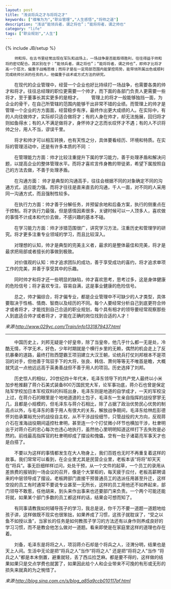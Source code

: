 ```yaml
---
layout: post
title: "浅谈将兵之才与将将之才"
keywords: ["维唯为为","职业管理","人生感悟","将帅之道"]
description: "浅谈“能领兵者，谓之将也”；“能将将者，谓之帅也"
category: "life"
tags: ["职业规划","人生"]
---
```


{% include JB/setup %}

```
    帅和将，在古书里经常出现在军队和战场上，一场战争是否能取得胜利，往往得益于帅和将的密切配合。其区别在于：“能领兵者，谓之将也”；“能将将者，谓之帅也”，即帅才比将才高一个层次，偏重于战略思维；而将才是在一定局部范围内能掌控局势，能带领所属出色或顺利完成统帅分派的任务的人，他偏重于战术或方式方法的研究。

```

　　在现代的企业管理中，经营一个企业也好比持续打一场战争，也需要各类的帅才和将才。往往总经理的职位更需要一个帅才，而下面的各部门负责人更需要一些将才，至于董事长其实更多的是相才。
　　管理上的将才一般能够独挡一面，为企业的骨干，在自己所管辖的范围内能够干出非常不错的业绩。而管理上的帅才是管理一个企业的方方面面，经营稳步有序，最终作出更大成绩的人。在实际中，有的人向往做帅才，实际却只适合做将才；有的人身在帅才，却无法施展，回归将才则如鱼得水；有的人不满足做将才，身怀帅才之志而长叹怀才不遇；有的人不识将帅之分，用人不当，谬误千里。

　　将才和帅才可以相互转换，也有天性之分，具体要看经历、环境和特质。在实际的管理活动中，还是有许多本质的不同 ：

　　在管理能力方面：帅才比较注重提升下属的学习能力，善于处理矛盾和解决问题，以提高企业的整体管理水平。而将才喜欢言传身教的带徒弟，希望下属按照自己的方法去做，不善于处理矛盾。

　　在沟通方面： 帅才是典型的沟通高手，往往会根据不同的对象确定不同的沟通方式，适应能力强。而将才往往是直来直去的沟通，千人一面，对不同的人采用同一沟通方式，而且强制性较多。

　　在执行力方面：帅才善于分解任务，并预留余地和后备方案，执行的侧重点在于控制。将才执行力最强，但是感情因素很多，关键时候可以一人顶多人，喜欢做的事情不计成本和代价去做，不感兴趣的基本不碰。

　　在学习能力方面：帅才涉猎范围很广，讲究学习方法，注重历史和管理学的研究。将才更多注重专业领域的学习，而且比较深入。

　　对理想的认知，帅才是典型的完美主义者，最求的是整体最佳和完美，将才是最求把局部或者擅长的事做到极致。

　　对价值观的认知：帅才追求团队的成功，善于享受成功的喜约，将才追求单项工作的完美，并善于享受其中的乐趣。

　　同时帅才和将才还一些明显的缺陷，帅才喜欢思考，思考过多，这是身体健康的危险信号；将才喜欢专注，容易自满，这是事业健康的危险信号。

　　总之，帅才偏综合，将才偏专业，都是企业管理中不可缺少的人才类型，具体要取决于性格、情商、智商以及经历的不同。每个人要经常分析自己到底更符合帅才或者将才，才能找到自己合适的职业规划，每个具有相才的领导要经常观察那些人到底适合帅才或者将才，才能在正确的岗位找到合适的人才！


*来源:http://www.029yc.com/Train/info1331879437.html*

---------------

　　中国历史上，刘邦无疑是个好皇帝，除了当皇帝，他几乎什么都一无是处，冷酷无情，不学无术，好色，少年时期就是个横行乡里的无赖，偶然的机会走上了反抗暴秦的道路，最终打败西楚霸王项羽建立大汉王朝，论统兵打仗刘邦根本不是项羽的对手，但他善于驾驭手下的大将，张良、韩信、萧何等等无不唯首是瞻，大概就凭这一点他远远高于英勇善战但不善于用人的项羽。历史选择了刘邦。

　　历史惊人的相似，20世纪四十年代末，毛泽东领导下的共产党人最终以小米加步枪推翻了蒋介石美式装备800万国民党大军，论军事功底，蒋介石也曾是保定陆军学校加日本军校双料的科班出身，毛泽东则是地道的自学成才，一天的军校没上过，在蒋介石的眼里是个地地道道的土包子，毛泽东一生亲自指挥的战役寥寥无几，且都是小规模的，但毛泽东与蒋介石相比，除了占据了政治优势民心优势的制高点以外，与毛泽东的善于用人有很大的关系，解放战争期间，毛泽东给林彪彭德怀刘伯承粟裕充分的战役自主权，从不干涉战役细节，只管战役的大方向，反观蒋介石在淮海战役期间遥控杜聿明，甚至连一个个打仗微小环节也横加干涉，杜聿明出于对蒋介石的忠心每次也违心地执行，虽然他心里明明知道这样打下去失败是必然的。前线最高指挥官的杜聿明却成了摆设和傀儡，空有一肚子诸葛亮军事天才也是白搭了。

　　不要以为这样的事情都发生在大人物身上，我们百姓也无时不再重复着这样的故事。我们常常可以看到，在企业里尤其是民营企业里，老板本该“将将”却天天在“将兵”。事无巨细样样过问，处处干预，从一个文件的起草，一个员工的录用从差旅费的报销到一场会议的召开，像是个大掌柜的，每天疲于应付，老板高薪聘请来的中层领导成了摆设。老板跨部门直接干预普通员工的选派任用甚至升迁，这样空投的员工有时通常不要说专业甚至一无所长，这样的员工用他还不如养起来，部门领导不敢惹，任他胡来，到头来作出事来也还要部门来负责。一个两个可能还能将就，如果某个部门多数的员工都这样的话，结果会可想而知了。

　　有同事请教我如何辅导孩子的学习，我总是说，你千万不要一道题一道题地给孩子讲，这样做既不现实也很笨拙，如果养成了习惯，这孩子就耽误了，“受之以鱼不如授以渔”，当家长的任务是如何教孩子学习的方法还有以身作则养成良好的学习习惯，而不是教会他怎么做对一道题。看来即使是在家庭里这样的道理也存在着。

　　刘备，毛泽东是将将之人，项羽蒋介石却是个将兵之人，泾渭分明，结果也是天上人间。生活中无论是把“将兵之人”当作“将将之人”  还是把“将将之人”当作  “将兵之人”都是本末倒置，避重就轻，丢了西瓜捡芝麻。都是要不得的，这样做的结果如果只是交点学费也就罢了，如果因此给个人和企业带来不可挽的有形或无形的损失来就真的为之惋惜了。


*来源:http://blog.sina.com.cn/s/blog_a85a9ccb010117af.html*


